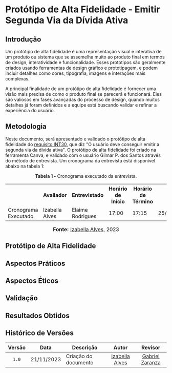 # Protótipo de Alta Fidelidade - Emitir Segunda Via da Dívida Ativa

## Introdução

Um protótipo de alta fidelidade é uma representação visual e interativa de um produto ou sistema que se assemelha muito ao produto final em termos de design, interatividade e funcionalidade. Esses protótipos são geralmente criados usando ferramentas de design gráfico e prototipagem, e podem incluir detalhes como cores, tipografia, imagens e interações mais complexas.

A principal finalidade de um protótipo de alta fidelidade é fornecer uma visão mais precisa de como o produto final se parecerá e funcionará. Eles são valiosos em fases avançadas do processo de design, quando muitos detalhes já foram definidos e a equipe está buscando validar e refinar a experiência do usuário.

## Metodologia

Neste documento, será apresentado e validado o protótipo de alta fidelidade do [requisito INT30](https://requisitos-de-software.github.io/2023.2-Economia-DF/elicitacao/requisitos-elicitados/#tabela-de-requisitos-elicitados), que diz "O usuário deve conseguir emitir a segunda via da dívida ativa". O protótipo de alta fidelidade foi criado na ferramenta Canva, e validado com o usuário Gilmar P. dos Santos através do método de entrevista. Um cronograma da entrevista está disponível abaixo na tabela 1:

<div align="center">
<p><b>Tabela 1 -</b> Cronograma executado da entrevista.</p>
  
  <table>
  <tr>
    <th></th>
    <th>Avaliador</th>
    <th>Entrevistado</th>
    <th>Horário de Início</th>
    <th>Horário de Término</th>
    <th>Data</th>
    <th>Local</th>
  </tr>
  <tr>
    <td>Cronograma Executado</td>
    <td>Izabella Alves</td>
    <td>Elaime Rodrigues</td>
    <td>17:00</td>
    <td>17:15</td>
    <td>25/11/2023</td>
    <td>Presencial</td>
  </tr>
</table>

<font size="3"><p style="text-align: center"><b>Fonte:</b> <a href="https://github.com/izabellaalves">Izabella Alves</a>, 2023</p></font>
</div>

## Protótipo de Alta Fidelidade

## Aspectos Práticos

## Aspectos Éticos

## Validação

## Resultados Obtidos

## Histórico de Versões

| Versão | Data       | Descrição            |                       Autor                        |                     Revisor                      |
| :----: | ---------- | -------------------- | :------------------------------------------------: | :----------------------------------------------: |
| `1.0`  | 21/11/2023 |  Criação do documento |  [Izabella Alves](https://github.com/izabellaalves)    |  [Gabriel Zaranza](https://github.com/GZaranza)|
